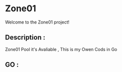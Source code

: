 # Zone01

Welcome to the Zone01 project!


## Description :

Zone01 Pool it's Avaliable , This is my Owen Cods in Go

## GO :
